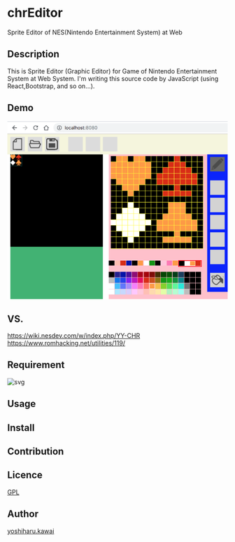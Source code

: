 # chrEditor
Sprite Editor of NES(Nintendo Entertainment System) at Web
## Description
 This is Sprite Editor (Graphic Editor) for Game of Nintendo Entertainment System
at Web System. I'm writing this source code by JavaScript (using React,Bootstrap,
and so on...).
## Demo
![png](public/img/chrEditor_capture_01.png)
## VS. 
https://wiki.nesdev.com/w/index.php/YY-CHR
https://www.romhacking.net/utilities/119/
## Requirement
![svg](https://img.shields.io/badge/React-16.8.5-orange.svg)
## Usage

## Install

## Contribution

## Licence

[GPL](https://github.com/landm/chrEditor/LICENCE)

## Author

[yoshiharu.kawai](https://github.com/landm2000)
